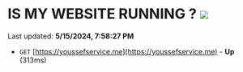 # IS MY WEBSITE RUNNING ? [![](https://img.shields.io/static/v1?label=Sponsor&message=%E2%9D%A4&logo=GitHub&color=%23fe8e86)](https://github.com/sponsors/<username>)

Last updated: **5/15/2024, 7:58:27 PM**

- `GET` [https://youssefservice.me](https://youssefservice.me) - **Up** (313ms)
